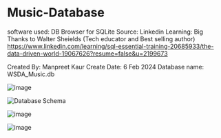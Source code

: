 # Music-Database
software used: DB Browser for SQLite
Source: Linkedin Learning: Big Thanks to Walter Sheields (Tech educator and Best selling author)
https://www.linkedin.com/learning/sql-essential-training-20685933/the-data-driven-world-19067626?resume=false&u=2199673

Created By: Manpreet Kaur
Create Date: 6 Feb 2024
Database name: WSDA_Music.db

![image](https://github.com/Manpreetkaur0509/Music-Database/assets/146500547/4a46e3f0-e2ae-416a-8457-b777239b4059)

![Database Schema](https://github.com/Manpreetkaur0509/Music-Database/assets/146500547/4f91d8d4-fd42-4da7-94f3-72761d171596)




![image](https://github.com/Manpreetkaur0509/Music-Database/assets/146500547/809736db-d66c-40aa-981d-3b30985807a4)






![image](https://github.com/Manpreetkaur0509/Music-Database/assets/146500547/adc4652b-f7e9-46ce-900c-f1b6a7dc8651)
